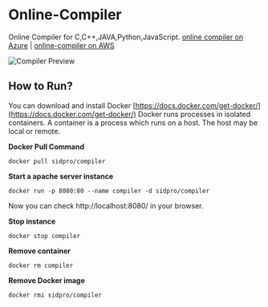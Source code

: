 # Online-Compiler
Online Compiler for C,C++,JAVA,Python,JavaScript. 
[online compiler on Azure](http://collegeek-online-compiler.eastus.azurecontainer.io/) |
[online-compiler on AWS](http://ec2-34-236-158-169.compute-1.amazonaws.com/)

![Compiler Preview](compiler.gif)

## How to Run?
You can download and install Docker [https://docs.docker.com/get-docker/](https://docs.docker.com/get-docker/)
Docker runs processes in isolated containers. A container is a process which runs on a host. The host may be local or remote.

**Docker Pull Command**

```
docker pull sidpro/compiler
```
**Start a apache server instance**

```
docker run -p 8080:80 --name compiler -d sidpro/compiler
```
Now you can check http://localhost:8080/ in your browser.


**Stop instance**
```
docker stop compiler
```
**Remove container**
```
docker rm compiler
```
**Remove Docker image**
```
docker rmi sidpro/compiler
```




